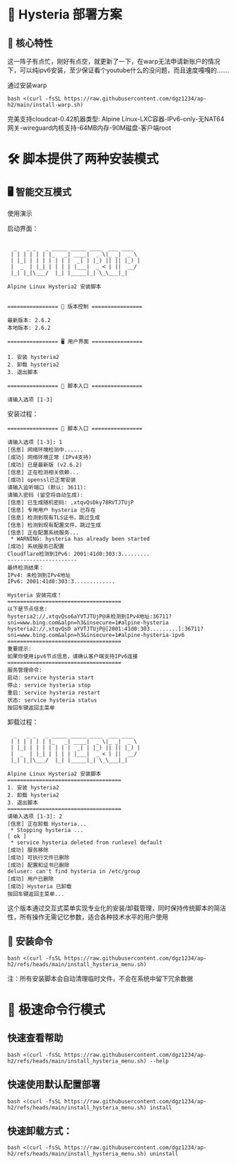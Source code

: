 # 🚀 Hysteria 部署方案

## 🌟 核心特性

这一阵子有点忙，刚好有点空，就更新了一下，在warp无法申请新账户的情况下，可以纯ipv6安装，至少保证看个youtube什么的没问题，而且速度嘎嘎的.......

通过安装warp
```
bash <(curl -fsSL https://raw.githubusercontent.com/dgz1234/ap-h2/main/install-warp.sh)
```
完美支持cloudcat-0.42机器类型:
Alpine Linux-LXC容器-IPv6-only-无NAT64网关-wireguard内核支持-64MB内存-90M磁盘-客户端root

# 🛠️ 脚本提供了两种安装模式

## 🖥 智能交互模式

使用演示

启动界面：
```

  _   _ _   _ _____ _____ ____  ___ ____  
 | | | | | | |_   _| ____|  _ \|_ _|  _ \ 
 | |_| | | | | | | |  _| | |_) || || |_) |
 |  _  | |_| | | | | |___|  _ < | ||  __/ 
 |_| |_|\___/  |_| |_____|_| \_\___|_|    

Alpine Linux Hysteria2 安装脚本
                                           

================ 🔄 版本控制 ================

最新版本: 2.6.2
本地版本: 2.6.2

================ 🖥️ 用户界面 ================

1. 安装 hysteria2
2. 卸载 hysteria2
3. 退出脚本

================ 🚀 脚本入口 ================

请输入选项 [1-3]

```
安装过程：
```
================ 🚀 脚本入口 ================

请输入选项 [1-3]: 1
[信息] 网络环境检测中......
[成功] 网络环境正常 (IPv4支持)
[成功] 已是最新版 (v2.6.2)
[信息] 正在检测相关依赖...
[成功] openssl已正常安装
请输入监听端口 (默认: 3611): 
请输入密码 (留空将自动生成): 
[信息] 已生成随机密码: ,xtqvQsDky78RVTJTUjP
[信息] 专用用户 hysteria 已存在
[信息] 检测到现有TLS证书，跳过生成
[信息] 检测到现有配置文件，跳过生成
[信息] 正在配置系统服务...
 * WARNING: hysteria has already been started
[成功] 系统服务已配置
Cloudflare检测到IPv6: 2001:41d0:303:3.........
----------------------
最终检测结果：
IPv4: 未检测到IPv4地址
IPv6: 2001:41d0:303:3.............

Hysteria 安装完成！
====================================
以下是节点信息:
hysteria2://,xtqvQso6aYVTJTUjP@未检测到IPv4地址:36711?sni=www.bing.com&alpn=h3&insecure=1#alpine-hysteria
hysteria2://,xtqvQsD aYVTJTUjP@[2001:41d0:303.........]:36711?sni=www.bing.com&alpn=h3&insecure=1#alpine-hysteria-ipv6
====================================
重要提示:
如果你使用ipv6节点信息，请确认客户端支持IPv6连接
====================================
服务管理命令:
启动: service hysteria start
停止: service hysteria stop
重启: service hysteria restart
状态: service hysteria status
按回车键返回主菜单
```

卸载过程：
```
  _   _ _   _ _____ _____ ____  ___ ____  
 | | | | | | |_   _| ____|  _ \|_ _|  _ \ 
 | |_| | | | | | | |  _| | |_) || || |_) |
 |  _  | |_| | | | | |___|  _ < | ||  __/ 
 |_| |_|\___/  |_| |_____|_| \_\___|_|    

Alpine Linux Hysteria2 安装脚本
====================================
1. 安装 hysteria2
2. 卸载 hysteria2
3. 退出脚本
====================================
请输入选项 [1-3]: 2
[信息] 正在卸载 Hysteria...
 * Stopping hysteria ...                                                                                              [ ok ]
 * service hysteria deleted from runlevel default
[成功] 服务移除
[成功] 可执行文件已删除
[成功] 配置和证书已删除
deluser: can't find hysteria in /etc/group
[成功] 用户已删除
[成功] Hysteria 已卸载
按回车键返回主菜单...

```
这个版本通过交互式菜单实现专业化的安装/卸载管理，同时保持传统脚本的简洁性，所有操作无需记忆参数，适合各种技术水平的用户使用

## 🔧 安装命令

```
bash <(curl -fsSL https://raw.githubusercontent.com/dgz1234/ap-h2/refs/heads/main/install_hysteria_menu.sh)
```

注：所有安装脚本会自动清理临时文件，不会在系统中留下冗余数据


# 🚀 极速命令行模式

## 快速查看帮助
```
bash <(curl -fsSL https://raw.githubusercontent.com/dgz1234/ap-h2/refs/heads/main/install_hysteria_menu.sh) --help
```
## 快速使用默认配置部署
```
bash <(curl -fsSL https://raw.githubusercontent.com/dgz1234/ap-h2/refs/heads/main/install_hysteria_menu.sh) install
```
## 快速卸载方式：
```
bash <(curl -fsSL https://raw.githubusercontent.com/dgz1234/ap-h2/refs/heads/main/install_hysteria_menu.sh) uninstall
```